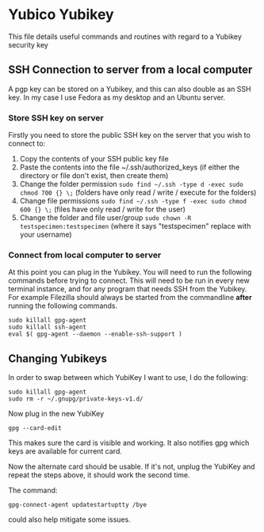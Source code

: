 # Yubico Yubikey

This file details useful commands and routines with regard to a Yubikey security key

## SSH Connection to server from a local computer

A pgp key can be stored on a Yubikey, and this can also double as an SSH key. In my case I use Fedora as my desktop and an Ubuntu server.

### Store SSH key on server

Firstly you need to store the public SSH key on the server that you wish to connect to:

1. Copy the contents of your SSH public key file
2. Paste the contents into the file ~/.ssh/authorized_keys (if either the directory or file don't exist, then create them)
3. Change the folder permission ```sudo find ~/.ssh -type d -exec sudo chmod 700 {} \;``` (folders have only read / write / execute for the folders)
4. Change file permissions ```sudo find ~/.ssh -type f -exec sudo chmod 600 {} \;``` (files have only read / write for the user)
5. Change the folder and file user/group ```sudo chown -R testspecimen:testspecimen``` (where it says "testspecimen" replace with your username)

### Connect from local computer to server

At this point you can plug in the Yubikey. You will need to run the following commands before trying to connect.
This will need to be run in every new terminal instance, and for any program that needs SSH from the Yubikey.
For example Filezilla should always be started from the commandline **after** running the following commands.

	sudo killall gpg-agent
	sudo killall ssh-agent
	eval $( gpg-agent --daemon --enable-ssh-support )

## Changing Yubikeys

In order to swap between which YubiKey I want to use, I do the following:

	sudo killall gpg-agent
	sudo rm -r ~/.gnupg/private-keys-v1.d/

Now plug in the new YubiKey

	gpg --card-edit

This makes sure the card is visible and working. It also notifies gpg which keys are available for current card.

Now the alternate card should be usable. If it's not, unplug the YubiKey and repeat the steps above, it should work the second time.

The command:

	gpg-connect-agent updatestartuptty /bye

could also help mitigate some issues.